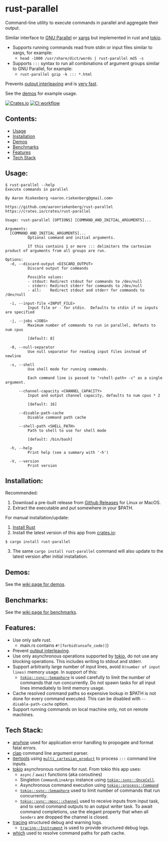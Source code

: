 # rust-parallel

Command-line utility to execute commands in parallel and aggregate their output.

Similar interface to [GNU Parallel](https://www.gnu.org/software/parallel/parallel_examples.html) or [xargs](https://man7.org/linux/man-pages/man1/xargs.1.html) but implemented in rust and [tokio](https://tokio.rs).
* Supports running commands read from stdin or input files similar to xargs, for example:
  * `head -1000 /usr/share/dict/words | rust-parallel md5 -s`
* Supports `:::` syntax to run all combinations of argument groups similar to GNU Parallel, for example:
  * `rust-parallel gzip -k ::: *.html`

Prevents [output interleaving](https://github.com/aaronriekenberg/rust-parallel/wiki/Output-Interleaving) and is [very fast](https://github.com/aaronriekenberg/rust-parallel/wiki/Benchmarks).

See the [demos](https://github.com/aaronriekenberg/rust-parallel/wiki/Demos) for example usage.

[crates-badge]: https://img.shields.io/crates/v/rust-parallel.svg
[crates-url]: https://crates.io/crates/rust-parallel

[ci-badge]: https://github.com/aaronriekenberg/rust-parallel/actions/workflows/CI.yml/badge.svg
[ci-url]: https://github.com/aaronriekenberg/rust-parallel/actions/workflows/CI.yml 

[![Crates.io][crates-badge]][crates-url] [![CI workflow][ci-badge]][ci-url]

## Contents:
* [Usage](#usage)
* [Installation](#installation)
* [Demos](#demos)
* [Benchmarks](#benchmarks)
* [Features](#features)
* [Tech Stack](#tech-stack)

## Usage:
```
$ rust-parallel --help
Execute commands in parallel

By Aaron Riekenberg <aaron.riekenberg@gmail.com>

https://github.com/aaronriekenberg/rust-parallel
https://crates.io/crates/rust-parallel

Usage: rust-parallel [OPTIONS] [COMMAND_AND_INITIAL_ARGUMENTS]...

Arguments:
  [COMMAND_AND_INITIAL_ARGUMENTS]...
          Optional command and initial arguments.

          If this contains 1 or more ::: delimiters the cartesian product of arguments from all groups are run.

Options:
  -d, --discard-output <DISCARD_OUTPUT>
          Discard output for commands

          Possible values:
          - stdout: Redirect stdout for commands to /dev/null
          - stderr: Redirect stderr for commands to /dev/null
          - all:    Redirect stdout and stderr for commands to /dev/null

  -i, --input-file <INPUT_FILE>
          Input file or - for stdin.  Defaults to stdin if no inputs are specified

  -j, --jobs <JOBS>
          Maximum number of commands to run in parallel, defauts to num cpus

          [default: 8]

  -0, --null-separator
          Use null separator for reading input files instead of newline

  -s, --shell
          Use shell mode for running commands.

          Each command line is passed to "<shell-path> -c" as a single argument.

      --channel-capacity <CHANNEL_CAPACITY>
          Input and output channel capacity, defaults to num cpus * 2

          [default: 16]

      --disable-path-cache
          Disable command path cache

      --shell-path <SHELL_PATH>
          Path to shell to use for shell mode

          [default: /bin/bash]

  -h, --help
          Print help (see a summary with '-h')

  -V, --version
          Print version
```

## Installation:
Recommended:

1. Download a pre-built release from [Github Releases](https://github.com/aaronriekenberg/rust-parallel/releases) for Linux or MacOS.
2. Extract the executable and put somewhere in your $PATH.

For manual installation/update:
1. [Install Rust](https://www.rust-lang.org/learn/get-started)
2. Install the latest version of this app from [crates.io](https://crates.io/crates/rust-parallel):
```
$ cargo install rust-parallel   
```
3. The same `cargo install rust-parallel` command will also update to the latest version after initial installation.

## Demos:
See the [wiki page for demos](https://github.com/aaronriekenberg/rust-parallel/wiki/Demos).

## Benchmarks:
See the [wiki page for benchmarks](https://github.com/aaronriekenberg/rust-parallel/wiki/Benchmarks).

## Features:
* Use only safe rust.  
  * main.rs contains `#![forbid(unsafe_code)]`)
* Prevent [output interleaving](https://github.com/aaronriekenberg/rust-parallel/wiki/Output-Interleaving).
* Use only asynchronous operations supported by [tokio](https://tokio.rs), do not use any blocking operations.  This includes writing to stdout and stderr.
* Support arbitrarily large number of input lines, avoid `O(number of input lines)` memory usage.  In support of this:
  * [`tokio::sync::Semaphore`](https://docs.rs/tokio/latest/tokio/sync/struct.Semaphore.html) is used carefully to limit the number of commands that run concurrently.  Do not spawn tasks for all input lines immediately to limit memory usage.
* Cache resolved command paths so expensive lookup in $PATH is not done for every command executed.  This can be disabled with `--disable-path-cache` option.
* Support running commands on local machine only, not on remote machines.

## Tech Stack:
* [anyhow](https://github.com/dtolnay/anyhow) used for application error handling to propogate and format fatal errors.
* [clap](https://docs.rs/clap/latest/clap/) command line argument parser.
* [itertools](https://docs.rs/itertools/latest/itertools/) using [`multi_cartesian_product`](https://docs.rs/itertools/latest/itertools/trait.Itertools.html#method.multi_cartesian_product) to process `:::` command line inputs.
* [tokio](https://tokio.rs/) asynchronous runtime for rust.  From tokio this app uses:
  * `async` / `await` functions (aka coroutines)
  * Singleton `CommandLineArgs` instance using [`tokio::sync::OnceCell`](https://docs.rs/tokio/latest/tokio/sync/struct.OnceCell.html).
  * Asynchronous command execution using [`tokio::process::Command`](https://docs.rs/tokio/latest/tokio/process/struct.Command.html)
  * [`tokio::sync::Semaphore`](https://docs.rs/tokio/latest/tokio/sync/struct.Semaphore.html) used to limit number of commands that run concurrently.
  * [`tokio::sync::mpsc::channel`](https://docs.rs/tokio/latest/tokio/sync/mpsc/fn.channel.html) used to receive inputs from input task, and to send command outputs to an output writer task.  To await command completions, use the elegant property that when all `Senders` are dropped the channel is closed.
* [tracing](https://docs.rs/tracing/latest/tracing/) structured debug and warning logs.
  * [`tracing::Instrument`](https://docs.rs/tracing/latest/tracing/attr.instrument.html) is used to provide structured debug logs.
* [which](https://github.com/harryfei/which-rs) used to resolve command paths for path cache.
